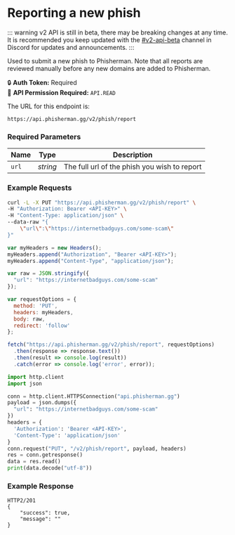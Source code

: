 # Reporting a new phish <Badge type="warning" text="PUT" vertical="middle" /> 

::: warning
v2 API is still in beta, there may be breaking changes at any time. It is recommended you keep updated with the [#v2-api-beta](https://discord.com/channels/878130674844979210/904090622208663632) channel in Discord for updates and announcements.
:::

Used to submit a new phish to Phisherman. Note that all reports are reviewed manually before any new domains are added to Phisherman.

:lock: **Auth Token:** Required  
:key: **API Permission Required:** `API.READ`  

The URL for this endpoint is:
```:no-line-numbers
https://api.phisherman.gg/v2/phish/report
```

### Required Parameters
|Name|Type|Description|
|---|---|---|
|`url`|_string_|The full url of the phish you wish to report|

### Example Requests

<CodeGroup>
  <CodeGroupItem title="CURL">

```bash
curl -L -X PUT "https://api.phisherman.gg/v2/phish/report" \
-H "Authorization: Bearer <API-KEY>" \
-H "Content-Type: application/json" \
--data-raw "{
    \"url\":\"https://internetbadguys.com/some-scam\"
}"
```

  </CodeGroupItem>

  <CodeGroupItem title="JS">

```js
var myHeaders = new Headers();
myHeaders.append("Authorization", "Bearer <API-KEY>");
myHeaders.append("Content-Type", "application/json");

var raw = JSON.stringify({
  "url": "https://internetbadguys.com/some-scam"
});

var requestOptions = {
  method: 'PUT',
  headers: myHeaders,
  body: raw,
  redirect: 'follow'
};

fetch("https://api.phisherman.gg/v2/phish/report", requestOptions)
  .then(response => response.text())
  .then(result => console.log(result))
  .catch(error => console.log('error', error));
```

  </CodeGroupItem>

  <CodeGroupItem title="Python">

```py
import http.client
import json

conn = http.client.HTTPSConnection("api.phisherman.gg")
payload = json.dumps({
  "url": "https://internetbadguys.com/some-scam"
})
headers = {
  'Authorization': 'Bearer <API-KEY>',
  'Content-Type': 'application/json'
}
conn.request("PUT", "/v2/phish/report", payload, headers)
res = conn.getresponse()
data = res.read()
print(data.decode("utf-8"))
```

  </CodeGroupItem>

</CodeGroup>

### Example Response
```
HTTP2/201
{
	"success": true,
	"message": ""
}
```
